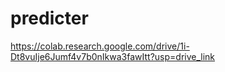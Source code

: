 # predicter
https://colab.research.google.com/drive/1i-Dt8vuIje6Jumf4v7b0nIkwa3fawItt?usp=drive_link
